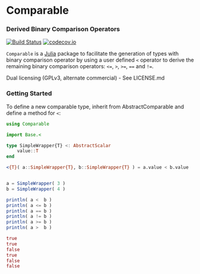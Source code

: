 # Comparable

### Derived Binary Comparison Operators

[![Build Status](http://travis-ci.org/sabjohnso/Comparable.jl.svg?branch=master)](https://travis-ci.org/sabjohnso/Comparable.jl)
[![codecov.io](http://codecov.io/github/sabjohnso/Comparable.jl.svg?branch=master)](http://codecov.io/github/sabjohnso/Comparable.jl?branch=master)

`Comparable` is a [Julia](http://julialang.org) package to facilitate the generation of types with binary comparison operator by using a user defined `<` operator to derive the remaining binary comparison operators: `<=`, `>`, `>=`, `==` and  `!=`.

Dual licensing (GPLv3, alternate commercial) - See LICENSE.md


### Getting Started

To define a new comparable type, inherit from AbstractComparable and define a method for `<`:

```julia
using Comparable

import Base.<

type SimpleWrapper{T} <: AbstractScalar
    value::T
end

<{T}( a::SimpleWrapper{T}, b::SimpleWrapper{T} ) = a.value < b.value


a = SimpleWrapper( 3 )
b = SimpleWrapper( 4 )

println( a <  b )
println( a <= b )
println( a == b )
println( a != b )
println( a >= b )
println( a >  b )

```

```julia
true
true
false
true
false
false
```
